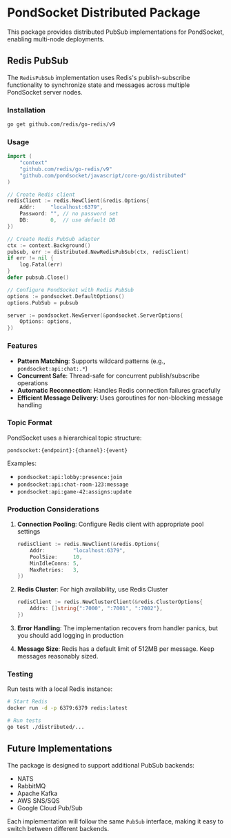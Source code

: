 # PondSocket Distributed Package

This package provides distributed PubSub implementations for PondSocket, enabling multi-node deployments.

## Redis PubSub

The `RedisPubSub` implementation uses Redis's publish-subscribe functionality to synchronize state and messages across multiple PondSocket server nodes.

### Installation

```bash
go get github.com/redis/go-redis/v9
```

### Usage

```go
import (
    "context"
    "github.com/redis/go-redis/v9"
    "github.com/pondsocket/javascript/core-go/distributed"
)

// Create Redis client
redisClient := redis.NewClient(&redis.Options{
    Addr:     "localhost:6379",
    Password: "", // no password set
    DB:       0,  // use default DB
})

// Create Redis PubSub adapter
ctx := context.Background()
pubsub, err := distributed.NewRedisPubSub(ctx, redisClient)
if err != nil {
    log.Fatal(err)
}
defer pubsub.Close()

// Configure PondSocket with Redis PubSub
options := pondsocket.DefaultOptions()
options.PubSub = pubsub

server := pondsocket.NewServer(&pondsocket.ServerOptions{
    Options: options,
})
```

### Features

- **Pattern Matching**: Supports wildcard patterns (e.g., `pondsocket:api:chat:.*`)
- **Concurrent Safe**: Thread-safe for concurrent publish/subscribe operations
- **Automatic Reconnection**: Handles Redis connection failures gracefully
- **Efficient Message Delivery**: Uses goroutines for non-blocking message handling

### Topic Format

PondSocket uses a hierarchical topic structure:
```
pondsocket:{endpoint}:{channel}:{event}
```

Examples:
- `pondsocket:api:lobby:presence:join`
- `pondsocket:api:chat-room-123:message`
- `pondsocket:api:game-42:assigns:update`

### Production Considerations

1. **Connection Pooling**: Configure Redis client with appropriate pool settings
   ```go
   redisClient := redis.NewClient(&redis.Options{
       Addr:         "localhost:6379",
       PoolSize:     10,
       MinIdleConns: 5,
       MaxRetries:   3,
   })
   ```

2. **Redis Cluster**: For high availability, use Redis Cluster
   ```go
   redisClient := redis.NewClusterClient(&redis.ClusterOptions{
       Addrs: []string{":7000", ":7001", ":7002"},
   })
   ```

3. **Error Handling**: The implementation recovers from handler panics, but you should add logging in production

4. **Message Size**: Redis has a default limit of 512MB per message. Keep messages reasonably sized.

### Testing

Run tests with a local Redis instance:
```bash
# Start Redis
docker run -d -p 6379:6379 redis:latest

# Run tests
go test ./distributed/...
```

## Future Implementations

The package is designed to support additional PubSub backends:
- NATS
- RabbitMQ
- Apache Kafka
- AWS SNS/SQS
- Google Cloud Pub/Sub

Each implementation will follow the same `PubSub` interface, making it easy to switch between different backends.